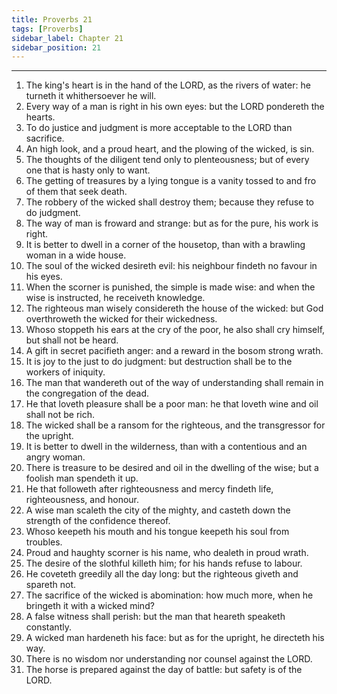 ```yaml
---
title: Proverbs 21
tags: [Proverbs]
sidebar_label: Chapter 21
sidebar_position: 21
---
```


---
1. The king's heart is in the hand of the LORD, as the rivers of water: he turneth it whithersoever he will.
2. Every way of a man is right in his own eyes: but the LORD pondereth the hearts.
3. To do justice and judgment is more acceptable to the LORD than sacrifice.
4. An high look, and a proud heart, and the plowing of the wicked, is sin.
5. The thoughts of the diligent tend only to plenteousness; but of every one that is hasty only to want.
6. The getting of treasures by a lying tongue is a vanity tossed to and fro of them that seek death.
7. The robbery of the wicked shall destroy them; because they refuse to do judgment.
8. The way of man is froward and strange: but as for the pure, his work is right.
9. It is better to dwell in a corner of the housetop, than with a brawling woman in a wide house.
10. The soul of the wicked desireth evil: his neighbour findeth no favour in his eyes.
11. When the scorner is punished, the simple is made wise: and when the wise is instructed, he receiveth knowledge.
12. The righteous man wisely considereth the house of the wicked: but God overthroweth the wicked for their wickedness.
13. Whoso stoppeth his ears at the cry of the poor, he also shall cry himself, but shall not be heard.
14. A gift in secret pacifieth anger: and a reward in the bosom strong wrath.
15. It is joy to the just to do judgment: but destruction shall be to the workers of iniquity.
16. The man that wandereth out of the way of understanding shall remain in the congregation of the dead.
17. He that loveth pleasure shall be a poor man: he that loveth wine and oil shall not be rich.
18. The wicked shall be a ransom for the righteous, and the transgressor for the upright.
19. It is better to dwell in the wilderness, than with a contentious and an angry woman.
20. There is treasure to be desired and oil in the dwelling of the wise; but a foolish man spendeth it up.
21. He that followeth after righteousness and mercy findeth life, righteousness, and honour.
22. A wise man scaleth the city of the mighty, and casteth down the strength of the confidence thereof.
23. Whoso keepeth his mouth and his tongue keepeth his soul from troubles.
24. Proud and haughty scorner is his name, who dealeth in proud wrath.
25. The desire of the slothful killeth him; for his hands refuse to labour.
26. He coveteth greedily all the day long: but the righteous giveth and spareth not.
27. The sacrifice of the wicked is abomination: how much more, when he bringeth it with a wicked mind?
28. A false witness shall perish: but the man that heareth speaketh constantly.
29. A wicked man hardeneth his face: but as for the upright, he directeth his way.
30. There is no wisdom nor understanding nor counsel against the LORD.
31. The horse is prepared against the day of battle: but safety is of the LORD.